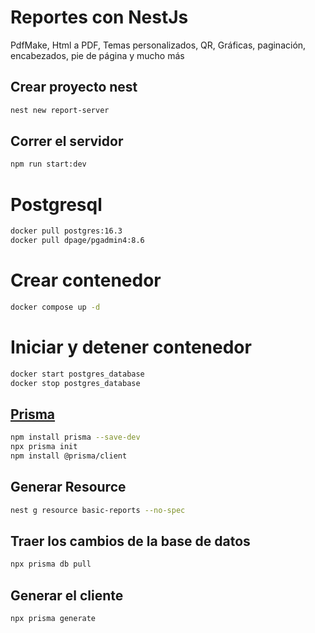 # Reportes con NestJs

PdfMake, Html a PDF, Temas personalizados, QR, Gráficas, paginación, encabezados, pie de página y mucho más

## Crear proyecto nest

```sh
nest new report-server
```

## Correr el servidor

```sh
npm run start:dev
```

# Postgresql

```sh
docker pull postgres:16.3
docker pull dpage/pgadmin4:8.6
```

# Crear contenedor

```sh
docker compose up -d
```

# Iniciar y detener contenedor

```sh
docker start postgres_database
docker stop postgres_database
```

## [Prisma](https://docs.nestjs.com/recipes/prisma)

```sh
npm install prisma --save-dev
npx prisma init
npm install @prisma/client
```

## Generar Resource

```sh
nest g resource basic-reports --no-spec
```

## Traer los cambios de la base de datos

```sh
npx prisma db pull
```

## Generar el cliente
```sh
npx prisma generate
```